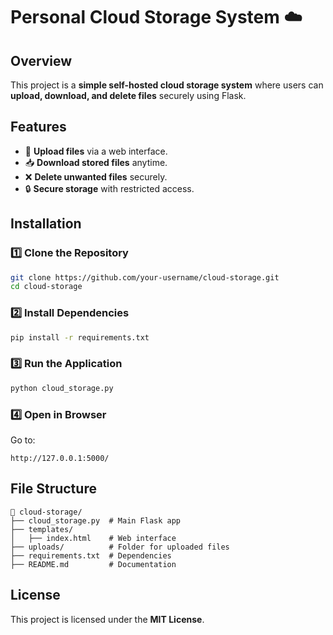 # Personal Cloud Storage System ☁️

## Overview
This project is a **simple self-hosted cloud storage system** where users can **upload, download, and delete files** securely using Flask.

## Features
- 📂 **Upload files** via a web interface.
- 📥 **Download stored files** anytime.
- ❌ **Delete unwanted files** securely.
- 🔒 **Secure storage** with restricted access.

## Installation
### 1️⃣ Clone the Repository
```bash
git clone https://github.com/your-username/cloud-storage.git
cd cloud-storage
```

### 2️⃣ Install Dependencies
```bash
pip install -r requirements.txt
```

### 3️⃣ Run the Application
```bash
python cloud_storage.py
```

### 4️⃣ Open in Browser
Go to:
```
http://127.0.0.1:5000/
```

## File Structure
```
📂 cloud-storage/
├── cloud_storage.py  # Main Flask app
├── templates/
│   ├── index.html    # Web interface
├── uploads/          # Folder for uploaded files
├── requirements.txt  # Dependencies
├── README.md         # Documentation
```

## License
This project is licensed under the **MIT License**.

